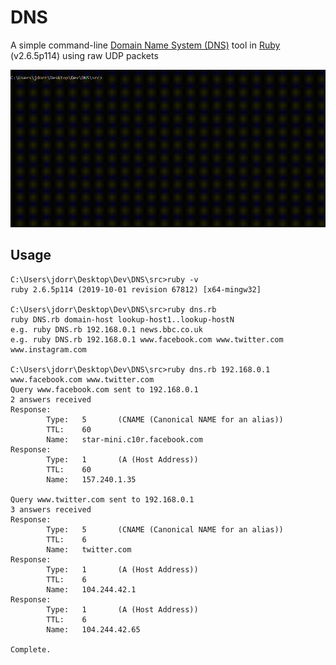 # DNS
A simple command-line [Domain Name System (DNS)](https://en.wikipedia.org/wiki/Domain_Name_System) tool in [Ruby](https://www.ruby-lang.org/en/) (v2.6.5p114) using raw UDP packets

![Screenshot](https://github.com/James-P-D/DNS/blob/master/screenshot.gif)

## Usage

```
C:\Users\jdorr\Desktop\Dev\DNS\src>ruby -v
ruby 2.6.5p114 (2019-10-01 revision 67812) [x64-mingw32]

C:\Users\jdorr\Desktop\Dev\DNS\src>ruby dns.rb
ruby DNS.rb domain-host lookup-host1..lookup-hostN
e.g. ruby DNS.rb 192.168.0.1 news.bbc.co.uk
e.g. ruby DNS.rb 192.168.0.1 www.facebook.com www.twitter.com www.instagram.com

C:\Users\jdorr\Desktop\Dev\DNS\src>ruby dns.rb 192.168.0.1 www.facebook.com www.twitter.com
Query www.facebook.com sent to 192.168.0.1
2 answers received
Response:
        Type:   5       (CNAME (Canonical NAME for an alias))
        TTL:    60
        Name:   star-mini.c10r.facebook.com
Response:
        Type:   1       (A (Host Address))
        TTL:    60
        Name:   157.240.1.35

Query www.twitter.com sent to 192.168.0.1
3 answers received
Response:
        Type:   5       (CNAME (Canonical NAME for an alias))
        TTL:    6
        Name:   twitter.com
Response:
        Type:   1       (A (Host Address))
        TTL:    6
        Name:   104.244.42.1
Response:
        Type:   1       (A (Host Address))
        TTL:    6
        Name:   104.244.42.65

Complete.

```